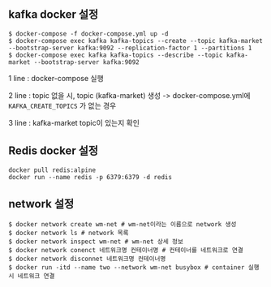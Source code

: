 ## kafka docker 설정

```shell
$ docker-compose -f docker-compose.yml up -d
$ docker-compose exec kafka kafka-topics --create --topic kafka-market --bootstrap-server kafka:9092 --replication-factor 1 --partitions 1
$ docker-compose exec kafka kafka-topics --describe --topic kafka-market --bootstrap-server kafka:9092
```
1 line : docker-compose 실행

2 line : topic 없을 시, topic (kafka-market) 생성 -> docker-compose.yml에 `KAFKA_CREATE_TOPICS` 가 없는 경우

3 line : kafka-market topic이 있는지 확인

## Redis docker 설정

```shell
docker pull redis:alpine
docker run --name redis -p 6379:6379 -d redis
```

## network 설정
```shell
$ docker network create wm-net # wm-net이라는 이름으로 network 생성
$ docker network ls # network 목록
$ docker network inspect wm-net # wm-net 상세 정보
$ docker network conenct 네트워크명 컨테이너명 # 컨테이너를 네트워크로 연결
$ docker network disconnet 네트워크명 컨테이너명
$ docker run -itd --name two --network wm-net busybox # container 실행 시 네트워크 연결
```